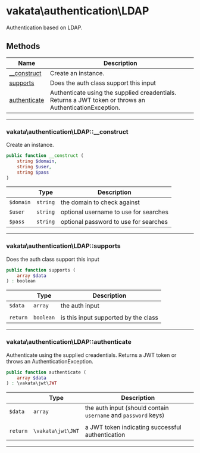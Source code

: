 # vakata\authentication\LDAP
Authentication based on LDAP.

## Methods

| Name | Description |
|------|-------------|
|[__construct](#vakata\authentication\ldap__construct)|Create an instance.|
|[supports](#vakata\authentication\ldapsupports)|Does the auth class support this input|
|[authenticate](#vakata\authentication\ldapauthenticate)|Authenticate using the supplied creadentials. Returns a JWT token or throws an AuthenticationException.|

---



### vakata\authentication\LDAP::__construct
Create an instance.  


```php
public function __construct (  
    string $domain,  
    string $user,  
    string $pass  
)   
```

|  | Type | Description |
|-----|-----|-----|
| `$domain` | `string` | the domain to check against |
| `$user` | `string` | optional username to use for searches |
| `$pass` | `string` | optional password to use for searches |

---


### vakata\authentication\LDAP::supports
Does the auth class support this input  


```php
public function supports (  
    array $data  
) : boolean    
```

|  | Type | Description |
|-----|-----|-----|
| `$data` | `array` | the auth input |
|  |  |  |
| `return` | `boolean` | is this input supported by the class |

---


### vakata\authentication\LDAP::authenticate
Authenticate using the supplied creadentials. Returns a JWT token or throws an AuthenticationException.  


```php
public function authenticate (  
    array $data  
) : \vakata\jwt\JWT    
```

|  | Type | Description |
|-----|-----|-----|
| `$data` | `array` | the auth input (should contain `username` and `password` keys) |
|  |  |  |
| `return` | `\vakata\jwt\JWT` | a JWT token indicating successful authentication |

---

